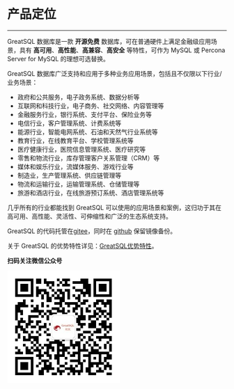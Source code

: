 # 产品定位
---

GreatSQL 数据库是一款 **开源免费** 数据库，可在普通硬件上满足金融级应用场景，具有 **高可用**、**高性能**、**高兼容**、**高安全** 等特性，可作为 MySQL 或 Percona Server for MySQL 的理想可选替换。

GreatSQL 数据库广泛支持和应用于多种业务应用场景，包括且不仅限以下行业/业务场景：
- 政府和公共服务，电子政务系统、数据分析等
- 互联网和科技行业，电子商务、社交网络、内容管理等
- 金融服务行业，银行系统、支付平台、保险业务等
- 电信行业，客户管理系统、计费系统等
- 能源行业，智能电网系统、石油和天然气行业系统等
- 教育行业，在线教育平台、学校管理系统等
- 医疗健康行业，医院信息管理系统、医疗研究等
- 零售和物流行业，库存管理客户关系管理（CRM）等
- 媒体和娱乐行业，流媒体服务、游戏行业等
- 制造业，生产管理系统、供应链管理等
- 物流和运输行业，运输管理系统、仓储管理等
- 旅游和酒店行业，在线旅游预订系统、酒店管理系统等

几乎所有的行业都能找到 GreatSQL 可以使用的应用场景和案例，这归功于其在高可用、高性能、灵活性、可伸缩性和广泛的生态系统支持。

GreatSQL 的代码托管在[gitee](https://gitee.com/GreatSQL/GreatSQL)，同时在 [github](https://github.com/GreatSQL/GreatSQL) 保留镜像备份。

关于 GreatSQL 的优势特性详见：[GreatSQL优势特性](./1-3-greatsql-features.md)。


**扫码关注微信公众号**

![greatsql-wx](../greatsql-wx.jpg)
